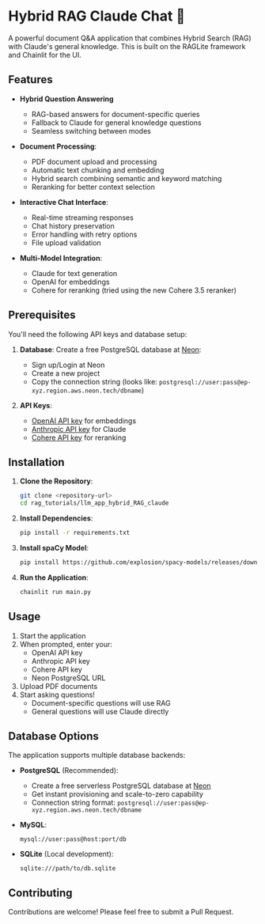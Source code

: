 # Hybrid RAG Claude Chat 🤖

A powerful document Q&A application that combines Hybrid Search (RAG) with Claude's general knowledge. This is built on the RAGLite framework and Chainlit for the UI. 

## Features

- **Hybrid Question Answering**
    - RAG-based answers for document-specific queries
    - Fallback to Claude for general knowledge questions
    - Seamless switching between modes

- **Document Processing**:
  - PDF document upload and processing
  - Automatic text chunking and embedding
  - Hybrid search combining semantic and keyword matching
  - Reranking for better context selection

- **Interactive Chat Interface**:
  - Real-time streaming responses
  - Chat history preservation
  - Error handling with retry options
  - File upload validation

- **Multi-Model Integration**:
  - Claude for text generation
  - OpenAI for embeddings
  - Cohere for reranking (tried using the new Cohere 3.5 reranker)

## Prerequisites

You'll need the following API keys and database setup:

1. **Database**: Create a free PostgreSQL database at [Neon](https://neon.tech):
   - Sign up/Login at Neon
   - Create a new project
   - Copy the connection string (looks like: `postgresql://user:pass@ep-xyz.region.aws.neon.tech/dbname`)

2. **API Keys**:
   - [OpenAI API key](https://platform.openai.com/api-keys) for embeddings
   - [Anthropic API key](https://console.anthropic.com/settings/keys) for Claude
   - [Cohere API key](https://dashboard.cohere.com/api-keys) for reranking

## Installation

1. **Clone the Repository**:
   ```bash
   git clone <repository-url>
   cd rag_tutorials/llm_app_hybrid_RAG_claude
   ```

2. **Install Dependencies**:
   ```bash
   pip install -r requirements.txt
   ```

3. **Install spaCy Model**:
   ```bash
   pip install https://github.com/explosion/spacy-models/releases/download/xx_sent_ud_sm-3.7.0/xx_sent_ud_sm-3.7.0-py3-none-any.whl
   ```

4. **Run the Application**:
   ```bash
   chainlit run main.py
   ```

## Usage

1. Start the application
2. When prompted, enter your:
   - OpenAI API key
   - Anthropic API key
   - Cohere API key
   - Neon PostgreSQL URL
3. Upload PDF documents
4. Start asking questions!
   - Document-specific questions will use RAG
   - General questions will use Claude directly

## Database Options

The application supports multiple database backends:

- **PostgreSQL** (Recommended):
  - Create a free serverless PostgreSQL database at [Neon](https://neon.tech)
  - Get instant provisioning and scale-to-zero capability
  - Connection string format: `postgresql://user:pass@ep-xyz.region.aws.neon.tech/dbname`

- **MySQL**:
  ```
  mysql://user:pass@host:port/db
  ```
- **SQLite** (Local development):
  ```
  sqlite:///path/to/db.sqlite
  ```

## Contributing

Contributions are welcome! Please feel free to submit a Pull Request.
